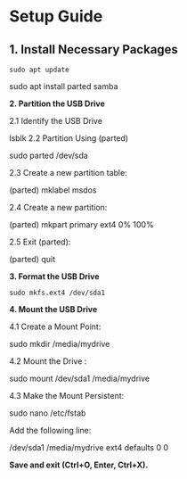 # Setup Guide

## 1. Install Necessary Packages

    sudo apt update

  sudo apt install parted samba

**2. Partition the USB Drive**

2.1 Identify the USB Drive

  lsblk
2.2 Partition Using (parted)

   sudo parted /dev/sda
   
2.3 Create a new partition table:

(parted) mklabel msdos

2.4 Create a new partition:

(parted) mkpart primary ext4 0% 100%

2.5 Exit (parted):

(parted) quit

**3. Format the USB Drive**

    sudo mkfs.ext4 /dev/sda1

**4. Mount the USB Drive**

4.1 Create a Mount Point:

  sudo mkdir /media/mydrive

4.2 Mount the Drive :

  sudo mount /dev/sda1 /media/mydrive

4.3 Make the Mount Persistent:

  sudo nano /etc/fstab
  
  Add the following line:  
    
  /dev/sda1 /media/mydrive ext4 defaults 0 0
  
**Save and exit (Ctrl+O, Enter, Ctrl+X).**


